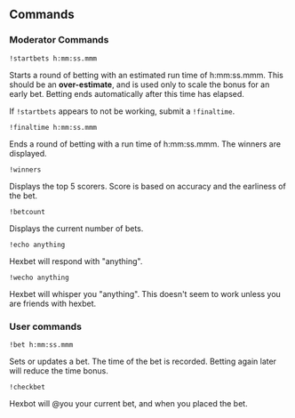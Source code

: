 ## Commands

### Moderator Commands

`!startbets h:mm:ss.mmm`

Starts a round of betting with an estimated run time of h:mm:ss.mmm. This should be an **over-estimate**, and is used only to scale the bonus for an early bet. Betting ends automatically after this time has elapsed.

If `!startbets` appears to not be working, submit a `!finaltime`.

`!finaltime h:mm:ss.mmm`

Ends a round of betting with a run time of h:mm:ss.mmm. The winners are displayed.

`!winners`

Displays the top 5 scorers. Score is based on accuracy and the earliness of the bet.

`!betcount`

Displays the current number of bets.

`!echo anything`

Hexbet will respond with "anything".

`!wecho anything`

Hexbet will whisper you "anything". This doesn't seem to work unless you are friends with hexbet.

### User commands

`!bet h:mm:ss.mmm`

Sets or updates a bet. The time of the bet is recorded. Betting again later will reduce the time bonus.

`!checkbet`

Hexbot will @you your current bet, and when you placed the bet.

